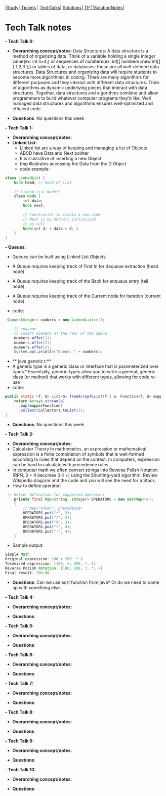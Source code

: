 |[Study](../Study)| [Tickets](../Tickets) | [TechTalks](.)| [Solutions](../Solutions)| [TPT](../TPT)|[SolutionNotes](../SolutionNotes)|

# Tech Talk notes
**- Tech Talk 0:**

- **Overarching concept/notes**: Data Structures:
  A data structure is a method of organizing data. Think of a variable holding a single integer value(ex: int n=4;) or sequences of numbers(ex: int[] numbers=new int[]{ 1,2,3 };) or tables of data, or databases: these are all well-defined data structures. Data Structures and organizing data will require students to become more algorithmic in coding.
  There are many algorithms for different purposes and they interact with different data structures. Think of algorithms as dynamic underlying pieces that interact with data structures. Together, data structures and algorithms combine and allow programmers to build whatever computer programs they’d like. Well managed data structures and algorithms ensures well-optimized and efficient code.


- **Questions**: No questions this week


**- Tech Talk 1:**

- **Overarching concept/notes**:
- **Linked List:**
    - Linked list are a way of keeping and managing a list of Objects
    - ABCD have Data and Next pointer
    - E is illustrative of inserting a new Object
    - tmp illustrates accessing the Data from the D Object
    - code example:
```java
class LinkedList {
    Node head; // head of list
 
    /* Linked list Node*/
    class Node {
        int data;
        Node next;
 
        // Constructor to create a new node
        // Next is by default initialized
        // as null
        Node(int d) { data = d; }
    }
}
```


**- Queues**:

- Queues can be built using Linked List Objects

- A Queue requires keeping track of First In for dequeue extraction (head node)

- A Queue requires keeping track of the Back for enqueue entry (tail node)

- A Queue requires keeping track of the Current node for iteration (current node)
- code:
```java
 Queue<Integer> numbers = new LinkedList<>();

    // enqueue
    // insert element at the rear of the queue
    numbers.offer(1);
    numbers.offer(2);
    numbers.offer(3);
    System.out.println("Queue: " + numbers);
```    


- ** java generic t:**
- A generic type is a generic class or interface that is parameterized over types.” Essentially, generic types allow you to write a general, generic class (or method) that works with different types, allowing for code re-use
- code:
```java
public static <T, G> List<G> fromArrayToList(T[] a, Function<T, G> mapperFunction) {
    return Arrays.stream(a)
      .map(mapperFunction)
      .collect(Collectors.toList());
}
```
- **Questions**: No questions this week


**- Tech Talk 2:**

- **Overarching concept/notes**:
- Calculator Theory
  In mathematics, an expression or mathematical expression is a finite combination of symbols that is well-formed according to rules that depend on the context.
  In computers, expression can be hard to calculate with precedence rules.
- In computer math we often convert strings into Reverse Polish Notation (RPN, 3 + 4 becomes 3 4 +) using the Shunting-yard algorithm. Review Wikipedia diagram and the code and you will see the need for a Stack.
- How to define operator:
```java
 // Helper definition for supported operators
    private final Map<String, Integer> OPERATORS = new HashMap<>();
    {
        // Map<"token", precedence>
        OPERATORS.put("*", 3);
        OPERATORS.put("/", 3);
        OPERATORS.put("%", 3);
        OPERATORS.put("+", 4);
        OPERATORS.put("-", 4);
    }
```
- Sample output:
```java
Simple Math
Original expression: 100 + 200  * 3
Tokenized expression: [100, +, 200, *, 3]
Reverse Polish Notation: [100, 200, 3, *, +]
Final result: 700.00

```

- **Questions**: Can we use sqrt function from java? Or do we need to come up with something else.


**- Tech Talk 4:**

- **Overarching concept/notes**:


- **Questions**:


**- Tech Talk 5:**

- **Overarching concept/notes**:


- **Questions**:


**- Tech Talk 6:**

- **Overarching concept/notes**:



- **Questions**:


**- Tech Talk 7:**

- **Overarching concept/notes**:


- **Questions**:


**- Tech Talk 8:**

- **Overarching concept/notes**:


- **Questions**:


**- Tech Talk 9:**

- **Overarching concept/notes**:


- **Questions**:



**- Tech Talk 10:**
- **Overarching concept/notes**:


- **Questions**:
